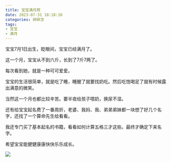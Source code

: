 ```yaml
---
title: 宝宝满月照
date: 2023-07-31 18:18:10
categories: 碎碎念
tags: 
- 宝宝
- 满月
---
```


宝宝7月1日出生，眨眼间，宝宝已经满月了。

这一个月，宝宝从不到六斤，长到了7斤7两了。

每次看到她，就是一种可可爱爱。

宝宝的生活很简单，就是吃了睡，睡醒了就要找奶吃。然后吃饱喝足了就有时候露出满意的微笑。

当然这一个月也都比较辛苦。要半夜给孩子喂奶，换尿不湿。

还有给宝宝起名费了一番周折，老婆、我妈、我、弟弟弟妹都一块想了好几个名字，还找了一个算命先生给看看。

我还专门买了基本起名的书籍，看看如何计算五格三才这些。最终才确定下来名字。

希望宝宝能健健康康快快乐乐成长。

![](满月.jpg)


